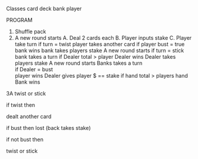 Classes
card
deck
bank
player

PROGRAM
1. Shuffle pack
2. A new round starts
    A. Deal 2 cards each
    B. Player inputs stake
    C. Player take turn
        if turn = twist 
            player takes another card
                if player bust = true
                    bank wins
                    bank takes players stake
                    A new round starts
    if turn = stick 
        bank takes a turn
            if Dealer total > player 
                Dealer wins
                Dealer takes players stake
                A new round starts
        Banks takes a turn  
            if Dealer = bust  
                player wins 
                Dealer gives player $ == stake
            if hand total > players hand    
                Bank wins



3A twist or stick

if twist then

dealt another card

if bust then lost (back takes stake)

if not bust then

twist or stick



